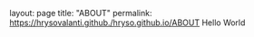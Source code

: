 layout: page
title: "ABOUT"
permalink: https://hrysovalanti.github./hryso.github.io/ABOUT
Hello World

